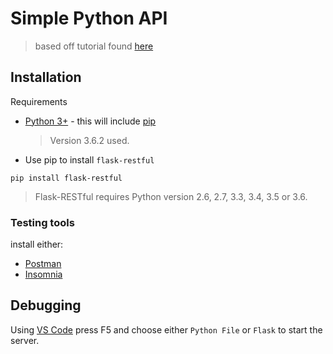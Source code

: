 # Simple Python API
> based off tutorial found [here](https://codeburst.io/this-is-how-easy-it-is-to-create-a-rest-api-8a25122ab1f3)

## Installation

Requirements
- [Python 3+](https://www.python.org/downloads/) - this will include [pip](https://pip.pypa.io/en/stable/installing/) 

   > Version 3.6.2 used.

- Use pip to install ```flask-restful```
```
pip install flask-restful
```
   > Flask-RESTful requires Python version 2.6, 2.7, 3.3, 3.4, 3.5 or 3.6.
### Testing tools
install either:
- [Postman](https://www.getpostman.com/)
- [Insomnia](https://insomnia.rest/)

## Debugging
Using [VS Code](https://code.visualstudio.com/download) press F5 and choose either ```Python File``` or ```Flask``` to start the server.